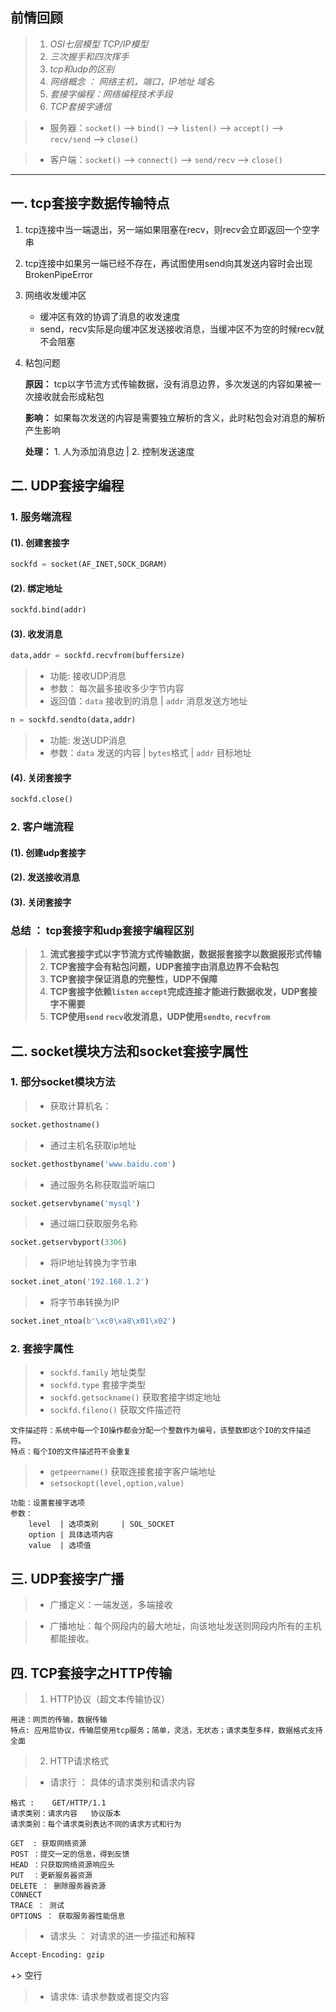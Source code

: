 ## 前情回顾

>1. *OSI七层模型  TCP/IP模型*
>2. *三次握手和四次挥手*
>3. *tcp和udp的区别*
>4. *网络概念 ： 网络主机，端口，IP地址  域名*
>5. *套接字编程：网络编程技术手段*
>6. *TCP套接字通信*

>* 服务器：`socket()` --> `bind()` --> `listen()` --> `accept()` --> `recv/send` --> `close()`

>* 客户端：`socket()` --> `connect()` --> `send/recv` --> `close()`

************************************************
## 一. tcp套接字数据传输特点

1. tcp连接中当一端退出，另一端如果阻塞在recv，则recv会立即返回一个空字串

2. tcp连接中如果另一端已经不存在，再试图使用send向其发送内容时会出现BrokenPipeError

3. 网络收发缓冲区

	+ 缓冲区有效的协调了消息的收发速度
	+ send，recv实际是向缓冲区发送接收消息，当缓冲区不为空的时候recv就不会阻塞
   
4. 粘包问题

	**原因：** tcp以字节流方式传输数据，没有消息边界，多次发送的内容如果被一次接收就会形成粘包

	**影响：** 如果每次发送的内容是需要独立解析的含义，此时粘包会对消息的解析产生影响

	**处理：** 1. 人为添加消息边 | 2. 控制发送速度

## 二. UDP套接字编程

### 1. 服务端流程

#### (1). 创建套接字

```python
sockfd = socket(AF_INET,SOCK_DGRAM)
```

#### (2). 绑定地址

```python
sockfd.bind(addr)
```

#### (3). 收发消息

```python
data,addr = sockfd.recvfrom(buffersize)
```

>* 功能: 接收UDP消息
>* 参数： 每次最多接收多少字节内容
>* 返回值：`data` 接收到的消息 | `addr` 消息发送方地址

```python
n = sockfd.sendto(data,addr)
```

>* 功能: 发送UDP消息
>* 参数：`data` 发送的内容 | `bytes`格式 | `addr` 目标地址
    
#### (4). 关闭套接字

```python
sockfd.close()
```

### 2. 客户端流程
	   
#### (1). 创建udp套接字
#### (2). 发送接收消息
#### (3). 关闭套接字

### 总结 ： tcp套接字和udp套接字编程区别

>1. **流式套接字式以字节流方式传输数据，数据报套接字以数据报形式传输**
>2. **TCP套接字会有粘包问题，UDP套接字由消息边界不会粘包**
>3. **TCP套接字保证消息的完整性，UDP不保障**
>4. **TCP套接字依赖`listen` `accept`完成连接才能进行数据收发，UDP套接字不需要**
>5. **TCP使用`send` `recv`收发消息，UDP使用`sendto`, `recvfrom`**

## 二. socket模块方法和socket套接字属性

### 1. 部分socket模块方法

>* 获取计算机名： 

```python
socket.gethostname()
```

>* 通过主机名获取ip地址

```python
socket.gethostbyname('www.baidu.com') 
```

>* 通过服务名称获取监听端口

```python
socket.getservbyname('mysql')
```

>* 通过端口获取服务名称

```python
socket.getservbyport(3306)
```

>* 将IP地址转换为字节串

```python
socket.inet_aton('192.168.1.2')
```

>* 将字节串转换为IP

```python
socket.inet_ntoa(b'\xc0\xa8\x01\x02')
```


### 2. 套接字属性

>- `sockfd.family`  地址类型
>- `sockfd.type`  套接字类型
>- `sockfd.getsockname()` 获取套接字绑定地址
>- `sockfd.fileno()` 获取文件描述符
	
	文件描述符：系统中每一个IO操作都会分配一个整数作为编号，该整数即这个IO的文件描述符。
	特点：每个IO的文件描述符不会重复

>- `getpeername()` 获取连接套接字客户端地址
>- `setsockopt(level,option,value)`

	功能：设置套接字选项
	参数：
		level  | 选项类别     | SOL_SOCKET  
		option | 具体选项内容 
		value  | 选项值

## 三. UDP套接字广播

>- 广播定义：一端发送，多端接收

>- 广播地址：每个网段内的最大地址，向该地址发送则网段内所有的主机都能接收。

## 四. TCP套接字之HTTP传输

>1. HTTP协议（超文本传输协议）
	
	用途：网页的传输，数据传输
	特点: 应用层协议，传输层使用tcp服务；简单，灵活，无状态；请求类型多样，数据格式支持全面
     
>2. HTTP请求格式

>+ 请求行 ： 具体的请求类别和请求内容

	格式 :    GET/HTTP/1.1
	请求类别：请求内容   协议版本
	请求类别：每个请求类别表达不同的请求方式和行为

	GET  : 获取网络资源
	POST ：提交一定的信息，得到反馈
	HEAD ：只获取网络资源响应头
	PUT  ：更新服务器资源
	DELETE ： 删除服务器资源
	CONNECT
	TRACE ： 测试
	OPTIONS ： 获取服务器性能信息

>+ 请求头 ： 对请求的进一步描述和解释

```python
Accept-Encoding: gzip
```

+> 空行

>+ 请求体: 请求参数或者提交内容

